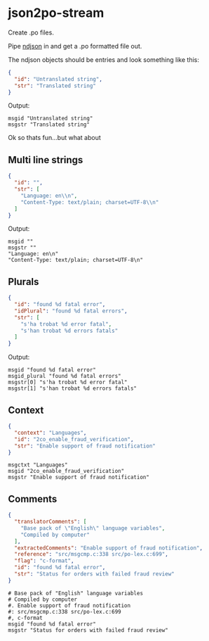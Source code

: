 # json2po-stream
Create .po files.

Pipe [ndjson](https://www.npmjs.com/package/ndjson) in and get a .po formatted file out.

The ndjson objects should be entries and look something like this:

```json
{
  "id": "Untranslated string",
  "str": "Translated string"
}
```

Output:

```
msgid "Untranslated string"
msgstr "Translated string"
```

Ok so thats fun...but what about 

## Multi line strings

```json
{
  "id": "",
  "str": [
    "Language: en\\n",
    "Content-Type: text/plain; charset=UTF-8\\n"
  ]
}
```

Output:

```
msgid ""
msgstr ""
"Language: en\n"
"Content-Type: text/plain; charset=UTF-8\n"
```

## Plurals

```json
{
  "id": "found %d fatal error",
  "idPlural": "found %d fatal errors",
  "str": [
    "s'ha trobat %d error fatal",
    "s'han trobat %d errors fatals"
  ]
}
```

Output:

```
msgid "found %d fatal error"
msgid_plural "found %d fatal errors"
msgstr[0] "s'ha trobat %d error fatal"
msgstr[1] "s'han trobat %d errors fatals"
```

## Context

```json
{
  "context": "Languages",
  "id": "2co_enable_fraud_verification",
  "str": "Enable support of fraud notification"
}
```

```
msgctxt "Languages"
msgid "2co_enable_fraud_verification"
msgstr "Enable support of fraud notification"
```

## Comments

```json
{
  "translatorComments": [
    "Base pack of \"English\" language variables",
    "Compiled by computer"
  ],
  "extractedComments": "Enable support of fraud notification",
  "reference": "src/msgcmp.c:338 src/po-lex.c:699",
  "flag": "c-format",
  "id": "found %d fatal error",
  "str": "Status for orders with failed fraud review"
}
```

```
# Base pack of "English" language variables
# Compiled by computer
#. Enable support of fraud notification
#: src/msgcmp.c:338 src/po-lex.c:699
#, c-format
msgid "found %d fatal error"
msgstr "Status for orders with failed fraud review"
```
